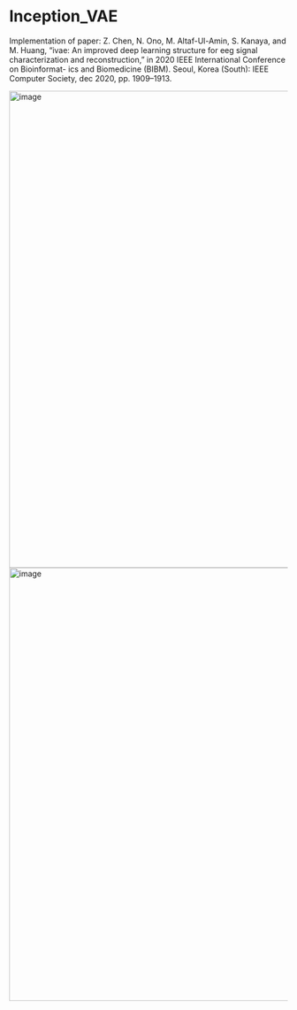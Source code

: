 # Inception_VAE

Implementation of paper:
Z. Chen, N. Ono, M. Altaf-Ul-Amin, S. Kanaya, and M. Huang, “ivae: An improved deep learning structure for eeg signal characterization and reconstruction,” in 2020 IEEE International Conference on Bioinformat- ics and Biomedicine (BIBM). Seoul, Korea (South): IEEE Computer Society, dec 2020, pp. 1909–1913.


<img width="862" alt="image" src="https://user-images.githubusercontent.com/34312998/133878326-68ae9222-66bc-4daa-bc37-e3e5626dfb8c.png">
<img width="783" alt="image" src="https://user-images.githubusercontent.com/34312998/133878337-92e515a6-e691-4e73-97a3-807d2f194dad.png">
